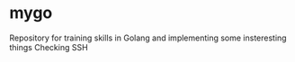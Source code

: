 # mygo
Repository for training skills in Golang and implementing some insteresting things
Checking SSH
